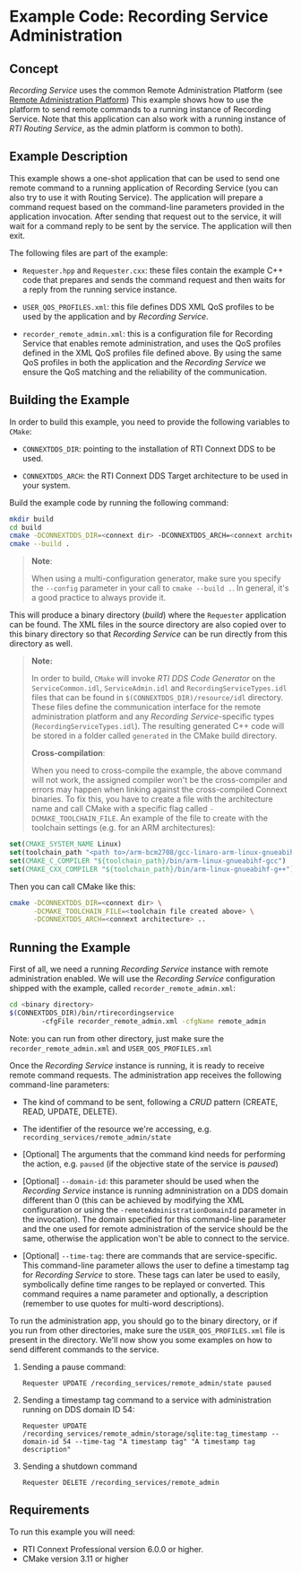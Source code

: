 # Example Code: Recording Service Administration

## Concept

*Recording Service* uses the common Remote Administration Platform (see [Remote
Administration
Platform](https://community.rti.com/static/documentation/connext-dds/6.0.0/doc/manuals/recording_service/common/remote_admin_platform.html))
This example shows how to use the platform to send remote commands to a running
instance of Recording Service. Note that this application can also work with a
running instance of *RTI Routing Service*, as the admin platform is common to
both).

## Example Description

This example shows a one-shot application that can be used to send one remote
command to a running application of Recording Service (you can also try to use
it with Routing Service). The application will prepare a command request based
on the command-line parameters provided in the application invocation. After
sending that request out to the service, it will wait for a command reply to be
sent by the service. The application will then exit.

The following files are part of the example:

-   `Requester.hpp` and `Requester.cxx`: these files contain the example C++
    code that prepares and sends the command request and then waits for a reply
    from the running service instance.

-   `USER_QOS_PROFILES.xml`: this file defines DDS XML QoS profiles to be used
    by the application and by *Recording Service*.

-   `recorder_remote_admin.xml`: this is a configuration file for Recording
    Service that enables remote administration, and uses the QoS profiles
    defined in the XML QoS profiles file defined above. By using the same QoS
    profiles in both the application and the *Recording Service* we ensure the
    QoS matching and the reliability of the communication.

## Building the Example

In order to build this example, you need to provide the following variables to
`CMake`:

-   `CONNEXTDDS_DIR`: pointing to the installation of RTI Connext DDS to be
    used.

-   `CONNEXTDDS_ARCH`: the RTI Connext DDS Target architecture to be used in
    your system.

Build the example code by running the following command:

```sh
mkdir build
cd build
cmake -DCONNEXTDDS_DIR=<connext dir> -DCONNEXTDDS_ARCH=<connext architecture> ..
cmake --build .
```

> **Note**:
>
> When using a multi-configuration generator, make sure you specify
> the `--config` parameter in your call to `cmake --build .`. In general,
> it's a good practice to always provide it.

This will produce a binary directory (*build*) where the `Requester` application
can be found. The XML files in the source directory are also copied over to this
binary directory so that *Recording Service* can be run directly from this
directory as well.

> **Note:**
>
> In order to build, `CMake` will invoke *RTI DDS Code Generator* on the
> `ServiceCommon.idl`, `ServiceAdmin.idl` and `RecordingServiceTypes.idl` files
> that can be found in `$(CONNEXTDDS_DIR)/resource/idl` directory. These files
> define the communication interface for the remote administration platform and
> any *Recording Service*-specific types (`RecordingServiceTypes.idl`). The
> resulting generated C++ code will be stored in a folder called `generated` in
> the CMake build directory.
>
> **Cross-compilation**:
>
> When you need to cross-compile the example, the above
> command will not work, the assigned compiler won't be the cross-compiler and
> errors may happen when linking against the cross-compiled Connext binaries. To
> fix this, you have to create a file with the architecture name and call CMake
> with a specific flag called `-DCMAKE_TOOLCHAIN_FILE`. An example of the file to
> create with the toolchain settings (e.g. for an ARM architectures):

```cmake
set(CMAKE_SYSTEM_NAME Linux)
set(toolchain_path "<path to>/arm-bcm2708/gcc-linaro-arm-linux-gnueabihf-raspbian")
set(CMAKE_C_COMPILER "${toolchain_path}/bin/arm-linux-gnueabihf-gcc")
set(CMAKE_CXX_COMPILER "${toolchain_path}/bin/arm-linux-gnueabihf-g++")
```

Then you can call CMake like this:

```sh
cmake -DCONNEXTDDS_DIR=<connext dir> \
      -DCMAKE_TOOLCHAIN_FILE=<toolchain file created above> \
      -DCONNEXTDDS_ARCH=<connext architecture> ..
```

## Running the Example

First of all, we need a running *Recording Service* instance with remote
administration enabled. We will use the *Recording Service* configuration
shipped with the example, called `recorder_remote_admin.xml`:

```sh
cd <binary directory>
$(CONNEXTDDS_DIR)/bin/rtirecordingservice
        -cfgFile recorder_remote_admin.xml -cfgName remote_admin
```

Note: you can run from other directory, just make sure the
`recorder_remote_admin.xml` and `USER_QOS_PROFILES.xml`

Once the *Recording Service* instance is running, it is ready to receive remote
command requests. The administration app receives the following command-line
parameters:

-   The kind of command to be sent, following a *CRUD* pattern (CREATE, READ,
    UPDATE, DELETE).

-   The identifier of the resource we're accessing, e.g.
    `recording_services/remote_admin/state`

-   [Optional] The arguments that the command kind needs for performing the
    action, e.g. `paused` (if the objective state of the service is *paused*)

-   [Optional] `--domain-id`: this parameter should be used when the *Recording
    Service* instance is running admninistration on a DDS domain different than
    0 (this can be achieved by modifying the XML configuration or using the
    `-remoteAdministrationDomainId` parameter in the invocation). The domain
    specified for this command-line parameter and the one used for remote
    administration of the service should be the same, otherwise the application
    won't be able to connect to the service.

-   [Optional] `--time-tag`: there are commands that are service-specific. This
    command-line parameter allows the user to define a timestamp tag for
    *Recording Service* to store. These tags can later be used to easily,
    symbolically define time ranges to be replayed or converted. This command
    requires a name parameter and optionally, a description (remember to use
    quotes for multi-word descriptions).

To run the administration app, you should go to the binary directory, or if you
run from other directories, make sure the `USER_QOS_PROFILES.xml` file is
present in the directory. We'll now show you some examples on how to send
different commands to the service.

1.  Sending a pause command:

    ```plaintext
    Requester UPDATE /recording_services/remote_admin/state paused
    ```

2.  Sending a timestamp tag command to a service with administration running on
    DDS domain ID 54:

    ```plaintext
    Requester UPDATE /recording_services/remote_admin/storage/sqlite:tag_timestamp --domain-id 54 --time-tag "A timestamp tag" "A timestamp tag description"
    ```

3.  Sending a shutdown command

    ```plaintext
    Requester DELETE /recording_services/remote_admin
    ```

## Requirements

To run this example you will need:

- RTI Connext Professional version 6.0.0 or higher.
- CMake version 3.11 or higher
